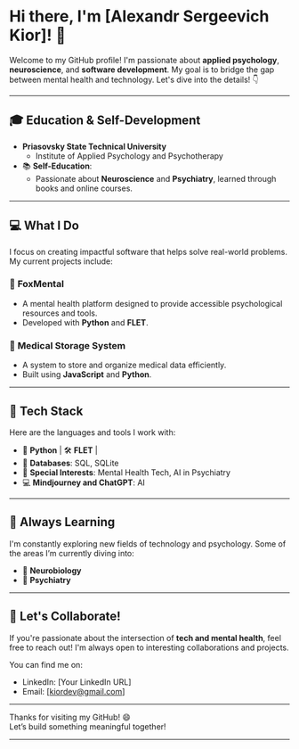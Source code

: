 # Hi there, I'm **[Alexandr Sergeevich Kior]**! 👋

Welcome to my GitHub profile! I'm passionate about **applied psychology**, **neuroscience**, and **software development**. My goal is to bridge the gap between mental health and technology. Let's dive into the details! 👇

---

## 🎓 Education & Self-Development
- **Priasovsky State Technical University**
  - Institute of Applied Psychology and Psychotherapy
- 📚 **Self-Education**:
  - Passionate about **Neuroscience** and **Psychiatry**, learned through books and online courses.

---

## 💻 What I Do
I focus on creating impactful software that helps solve real-world problems. My current projects include:

### 🦊 **FoxMental**
- A mental health platform designed to provide accessible psychological resources and tools.
- Developed with **Python** and **FLET**.

### 🏥 **Medical Storage System**
- A system to store and organize medical data efficiently.
- Built using **JavaScript** and **Python**.

---

## 🔧 Tech Stack
Here are the languages and tools I work with:

- 🐍 **Python** | 🛠 **FLET** |
- 💾 **Databases**: SQL, SQLite
- 🧠 **Special Interests**: Mental Health Tech, AI in Psychiatry
- 💻 **Mindjourney and ChatGPT**: AI

---

## 🌱 Always Learning
I'm constantly exploring new fields of technology and psychology. Some of the areas I’m currently diving into:

- 🧬 **Neurobiology**
- 🧠 **Psychiatry**

---

## 🤝 Let's Collaborate!
If you're passionate about the intersection of **tech and mental health**, feel free to reach out! I'm always open to interesting collaborations and projects.

You can find me on:
- LinkedIn: [Your LinkedIn URL]
- Email: [kiordev@gmail.com]

---

Thanks for visiting my GitHub! 😄  
Let’s build something meaningful together!

---
